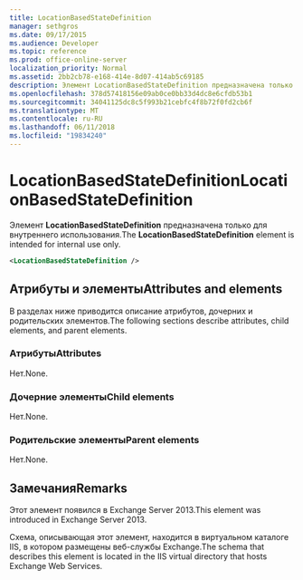 ```yaml
---
title: LocationBasedStateDefinition
manager: sethgros
ms.date: 09/17/2015
ms.audience: Developer
ms.topic: reference
ms.prod: office-online-server
localization_priority: Normal
ms.assetid: 2bb2cb78-e168-414e-8d07-414ab5c69185
description: Элемент LocationBasedStateDefinition предназначена только для внутреннего использования.
ms.openlocfilehash: 378d57418156e09ab0ce0bb33d4dc8e6cfdb53b1
ms.sourcegitcommit: 34041125dc8c5f993b21cebfc4f8b72f0fd2cb6f
ms.translationtype: MT
ms.contentlocale: ru-RU
ms.lasthandoff: 06/11/2018
ms.locfileid: "19834240"
---
```

# <a name="locationbasedstatedefinition"></a><span data-ttu-id="8231d-103">LocationBasedStateDefinition</span><span class="sxs-lookup"><span data-stu-id="8231d-103">LocationBasedStateDefinition</span></span>

<span data-ttu-id="8231d-104">Элемент **LocationBasedStateDefinition** предназначена только для внутреннего использования.</span><span class="sxs-lookup"><span data-stu-id="8231d-104">The **LocationBasedStateDefinition** element is intended for internal use only.</span></span> 
  
```XML
<LocationBasedStateDefinition />
```

## <a name="attributes-and-elements"></a><span data-ttu-id="8231d-105">Атрибуты и элементы</span><span class="sxs-lookup"><span data-stu-id="8231d-105">Attributes and elements</span></span>

<span data-ttu-id="8231d-106">В разделах ниже приводится описание атрибутов, дочерних и родительских элементов.</span><span class="sxs-lookup"><span data-stu-id="8231d-106">The following sections describe attributes, child elements, and parent elements.</span></span>
  
### <a name="attributes"></a><span data-ttu-id="8231d-107">Атрибуты</span><span class="sxs-lookup"><span data-stu-id="8231d-107">Attributes</span></span>

<span data-ttu-id="8231d-108">Нет.</span><span class="sxs-lookup"><span data-stu-id="8231d-108">None.</span></span>
  
### <a name="child-elements"></a><span data-ttu-id="8231d-109">Дочерние элементы</span><span class="sxs-lookup"><span data-stu-id="8231d-109">Child elements</span></span>

<span data-ttu-id="8231d-110">Нет.</span><span class="sxs-lookup"><span data-stu-id="8231d-110">None.</span></span>
  
### <a name="parent-elements"></a><span data-ttu-id="8231d-111">Родительские элементы</span><span class="sxs-lookup"><span data-stu-id="8231d-111">Parent elements</span></span>

<span data-ttu-id="8231d-112">Нет.</span><span class="sxs-lookup"><span data-stu-id="8231d-112">None.</span></span>
  
## <a name="remarks"></a><span data-ttu-id="8231d-113">Замечания</span><span class="sxs-lookup"><span data-stu-id="8231d-113">Remarks</span></span>

<span data-ttu-id="8231d-114">Этот элемент появился в Exchange Server 2013.</span><span class="sxs-lookup"><span data-stu-id="8231d-114">This element was introduced in Exchange Server 2013.</span></span>
  
<span data-ttu-id="8231d-115">Схема, описывающая этот элемент, находится в виртуальном каталоге IIS, в котором размещены веб-службы Exchange.</span><span class="sxs-lookup"><span data-stu-id="8231d-115">The schema that describes this element is located in the IIS virtual directory that hosts Exchange Web Services.</span></span>
  

